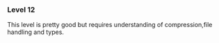 ### Level 12 

This level is pretty good but requires understanding of compression,file handling and types.
